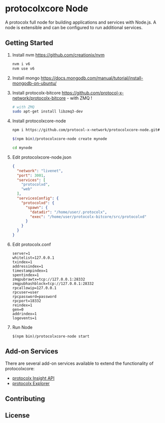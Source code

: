 protocolxcore Node
============

A protocolx full node for building applications and services with Node.js. A node is extensible and can be configured to run additional services.

## Getting Started

1. Install nvm https://github.com/creationix/nvm  

    ```bash
    nvm i v6
    nvm use v6
    ```  
2. Install mongo https://docs.mongodb.com/manual/tutorial/install-mongodb-on-ubuntu/  

3. Install protocolx-bitcore https://github.com/protocol-x-network/protocolx-bitcore - with ZMQ ! 

    ```bash
    # with ZMQ
    sudo apt-get install libzmq3-dev 
    ```  
4. Install protocolxcore-node  

    ```bash
    npm i https://github.com/protocol-x-network/protocolxcore-node.git#master

    $(npm bin)/protocolxcore-node create mynode

    cd mynode

    ```  
5. Edit protocolxcore-node.json  

    ```json
    {
      "network": "livenet",
      "port": 3001,
      "services": [
	    "protocolxd",
        "web"
      ],
      "servicesConfig": {
        "protocolxd": {
          "spawn": {
            "datadir": "/home/user/.protocolx",
            "exec": "/home/user/protocolx-bitcore/src/protocolxd"
          }
        }
      }
	}
    ```  
6. Edit protocolx.conf  

    ```
    server=1
    whitelist=127.0.0.1
    txindex=1
    addressindex=1
    timestampindex=1
    spentindex=1
    zmqpubrawtx=tcp://127.0.0.1:28332
    zmqpubhashblock=tcp://127.0.0.1:28332
    rpcallowip=127.0.0.1
    rpcuser=user
    rpcpassword=password
    rpcport=18332
    reindex=1
    gen=0
    addrindex=1
    logevents=1
    ```  
7. Run Node  

    ```
    $(npm bin)/protocolxcore-node start
    ```  

## Add-on Services

There are several add-on services available to extend the functionality of protocolxcore:

- [protocolx Insight API](https://github.com/protocol-x-network/insight-api)
- [protocolx Explorer](https://github.com/protocol-x-network/protocolx-explorer)

## Contributing



## License
